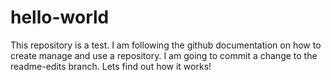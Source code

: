 # hello-world
This repository is a test. I am following the github documentation on how to create manage and use a repository.
I am going to commit a change to the readme-edits branch. Lets find out how it works!
